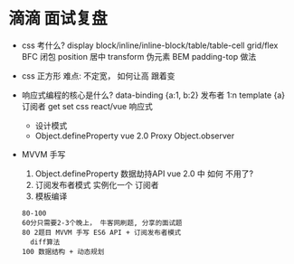 # 滴滴 面试复盘
- css 考什么?
  display block/inline/inline-block/table/table-cell
  grid/flex
  BFC 闭包
  position 居中
  transform
  伪元素
  BEM
  padding-top 做法

- css 正方形
  难点: 不定宽， 如何让高 跟着变
 
- 响应式编程的核心是什么?
  data-binding
  {a:1, b:2} 发布者 1:n  template {a} 订阅者
  get  set
  css
  react/vue 响应式 
  - 设计模式
  - Object.defineProperty  vue 2.0
      Proxy
      Object.observer
- MVVM 手写
    1. Object.defineProperty
      数据劫持API  vue 2.0 中 如何
         不用了?
    2. 订阅发布者模式
      实例化一个 订阅者
    3. 模板编译
      

      80-100
      60分只需要2-3个晚上， 牛客网刷题, 分享的面试题
      80 2题目 MVVM 手写 ES6 API + 订阅发布者模式
        diff算法 
      100 数据结构 + 动态规划